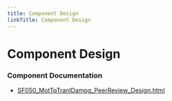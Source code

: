 ```yaml
---
title: Component Design
linkTitle: Component Design
---
```


# Component Design
### Component Documentation

- [SF050_MotTqTranlDampg_PeerReview_Design.html](Doc/SF050_MotTqTranlDampg_PeerReview_Design.html)

